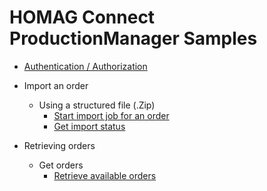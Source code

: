 # HOMAG Connect ProductionManager Samples

- [Authentication / Authorization](Authentication/Readme.md)

- Import an order

	- Using a structured file (.Zip)
		- [Start import job for an order ](Orders/Import/Readme.md)
		- [Get import status](Orders/Import/Readme.md#utilize-the-outcome-of-the-import
		)

- Retrieving orders

	- Get orders
		- [Retrieve available orders](Orders/Actions/Readme.md)
